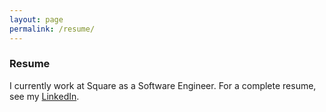```yaml
---
layout: page
permalink: /resume/
---
```


<h3> Resume </h3>
I currently work at Square as a Software Engineer. For a complete resume, see my <a href="https://www.linkedin.com/in/jmecom">LinkedIn</a>.

<!-- <div class="text-center">
  <h2>Jordan Mecom</h2>
    <p class="text-muted" align="left">Phone: 908-227-3780 <br> Email: jmecom AT wustl DOT edu
	  <br> Github: <a href="https://github.com/jmecom/">https://github.com/jmecom/</a>
    </p>


    <h3 align="left"> Education </h3>
      <p align="left"> <b>Washington University in St. Louis</b> <span class="text-muted"> | St. Louis, MO</span>
      <span style="float:right;" class="text-muted">August 2012 - May 2016</span>
      <div align="left"> <i>Bachelor of Science with a Major in Computer Science</i> </div>
      <ul class="resumeList" align="left">
        <li><b>Major GPA: 3.64/4.00</b></li>
        <li><b>Activities and volunteering:</b> Association for Computing Machinery, Making Music Matters</li>
        <li><b>Relevant courses:</b> Machine Learning, Computational Photography, Computer Graphics, Advanced Algorithms, Rapid Prototyping and Creative Development, Software Engineering Workshop </li>
      </ul>
      </p>

    <h3 align="left"> Skills </h3>
      <div align="left" class="resumeSection">
        <ul class="resumeList" align="left">
          <li><b>Programming Languages:</b> Proficient with Python, Java, Javascript, MATLAB, C++, HTML, and familiar with C and VHDL</li>
          <li><b>Technologies:</b> OpenGL, THREE.js, Unity3D, Jekyll, AngularJS </li>
	  	</ul>
	  </div>

    <h3 align="left"> Personal Projects </h3>
      <div align="left" class="resumeSection">
        See <a href="http://jmecom.github.io/projects/">my projects page.</a>
      </div>

    <h3 align="left"> Work Experience </h3>
      <div align="left" class="resumeSection">

      <b>Square</b> <span class="text-muted"> | San Francisco, CA</span>
        <span style="float:right;" class="text-muted">June 2016 - Present</span>
        <div align="left"><i>Software Engineer</i></div>
        <ul class="resumeList" align="left">
          I currently work on Caviar.
        </ul>

        <b>Opower</b> <span class="text-muted"> | San Francisco, CA</span>
        <span style="float:right;" class="text-muted">May 2015 - August 2015</span>
        <div align="left"><i>Software Engineering Intern</i></div>
        <ul class="resumeList" align="left">
          <li>Built an AngularJS application that efficiently displays customer billing data for utility company’s customer representatives</li>
          <li>Integrated client-side code with a multithreaded back-end service that provides customer data as JSON, written in Java</li>
          <li>Delivered internal tech talks on current technologies and demoed my team’s newly developed product</li>
        </ul>

        <b>WUSTL Media and Machines Laboratory</b> <span class="text-muted"> | St. Louis, MO</span>
        <span style="float:right;" class="text-muted">August 2014 - December 2014</span>
        <div align="left"><i>Research Assistant</i></div>
        <ul class="resumeList" align="left">
          <li>Contributed to the development of Gorgon, an interactive molecular modeling system using Python, OpenGL, and PyQT</li>
          <li>Designed and built statistical tools for evaluating the quality of molecular models</li>
          <li>Restructured Gorgon's user interface to improve usability and clarity</li>
        </ul>

      <b>WUSTL Computer Science Department</b> <span class="text-muted"> | St. Louis, MO</span>
      <span style="float:right;" class="text-muted">August 2014 - Present</span>
      <div align="left"><i>Teaching Assistant, Computer Science I and II, Algorithms and Data Structures</i></div>
        <ul class="resumeList" align="left">
          <li>Taught students, in lab and studio sessions, core Computer Science ideas such as object oriented programming and recursion</li>
          <li>Provided guidance and debugged students’ weekly lab assignments during office hours</li>
        </ul>

    <h3 align="left"> Leadership </h3>
      <div align="left" class="resumeSection">
       <b>Association for Computing Machinery</b>
        <span style="float:right;" class="text-muted">Spring 2014 - Present</span>
        <div align="left"><i>Industry Liaison, Public Relations</i></div>
        <ul class="resumeList" align="left">
          <li>Coordinated sponsorships and on-campus presentations with Google, Salesforce, Microsoft, and more</li>
          <li>Organized social events, such as Hackathons and game nights, to strengthen the student Computer Science community</li>
          <li>Held ACM office hours to provide additional assistance to students for all introduction level Computer Science courses</li>
        </ul>

      <div align="left" class="resumeSection">
       <b>Washington University Student Investment Fund</b>
        <span style="float:right;" class="text-muted">January 2014 - December 2014</span>
        <div align="left"><i>Co-President, Public Relations</i></div>
        <ul class="resumeList" align="left">
          <li>Exercised leadership over a portfolio of $140,000 to invest in the stock market</li>
          <li>Led buy and sell pitches on stocks among a wide range of industries, outperforming the S&P 500 by 30%</li>
        </ul>
        <br>
      </div>
</div>
</div> -->


